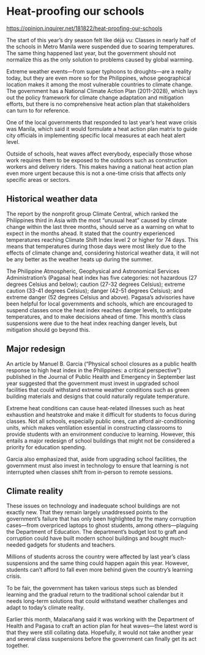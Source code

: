 # Heat-proofing our schools

https://opinion.inquirer.net/181822/heat-proofing-our-schools



The start of this year’s dry season felt like déjà vu: Classes in nearly half of the schools in Metro Manila were suspended due to soaring temperatures. The same thing happened last year, but the government should not normalize this as the only solution to problems caused by global warming.

Extreme weather events—from super typhoons to droughts—are a reality today, but they are even more so for the Philippines, whose geographical location makes it among the most vulnerable countries to climate change. The government has a National Climate Action Plan (2011-2028), which lays out the policy framework for climate change adaptation and mitigation efforts, but there is no comprehensive heat action plan that stakeholders can turn to for reference.

One of the local governments that responded to last year’s heat wave crisis was Manila, which said it would formulate a heat action plan matrix to guide city officials in implementing specific local measures at each heat alert level.

Outside of schools, heat waves affect everybody, especially those whose work requires them to be exposed to the outdoors such as construction workers and delivery riders. This makes having a national heat action plan even more urgent because this is not a one-time crisis that affects only specific areas or sectors.



##  Historical weather data



The report by the nonprofit group Climate Central, which ranked the Philippines third in Asia with the most “unusual heat” caused by climate change within the last three months, should serve as a warning on what to expect in the months ahead.
It stated that the country experienced temperatures reaching Climate Shift Index level 2 or higher for 74 days. This means that temperatures during those days were most likely due to the effects of climate change and, considering historical weather data, it will not be any better as the weather heats up during the summer.

The Philippine Atmospheric, Geophysical and Astronomical Services Administration’s (Pagasa) heat index has five categories: not hazardous (27 degrees Celsius and below); caution (27-32 degrees Celsius); extreme caution (33-41 degrees Celsius); danger (42-51 degrees Celsius); and extreme danger (52 degrees Celsius and above). Pagasa’s advisories have been helpful for local governments and schools, which are encouraged to suspend classes once the heat index reaches danger levels, to anticipate temperatures, and to make decisions ahead of time. This month’s class suspensions were due to the heat index reaching danger levels, but mitigation should go beyond this.



##  Major redesign



An article by Manuel B. Garcia (“Physical school closures as a public health response to high heat index in the Philippines: a critical perspective”) published in the Journal of Public Health and Emergency in September last year suggested that the government must invest in upgraded school facilities that could withstand extreme weather conditions such as green building materials and designs that could naturally regulate temperature.

Extreme heat conditions can cause heat-related illnesses such as heat exhaustion and heatstroke and make it difficult for students to focus during classes. Not all schools, especially public ones, can afford air-conditioning units, which makes ventilation essential in constructing classrooms to provide students with an environment conducive to learning. However, this entails a major redesign of school buildings that might not be considered a priority for education spending.

Garcia also emphasized that, aside from upgrading school facilities, the government must also invest in technology to ensure that learning is not interrupted when classes shift from in-person to remote sessions.



##  Climate reality



These issues on technology and inadequate school buildings are not exactly new. That they remain largely unaddressed points to the government’s failure that has only been highlighted by the many corruption cases—from overpriced laptops to ghost students, among others—plaguing the Department of Education. The department’s budget lost to graft and corruption could have built modern school buildings and bought much-needed gadgets for students and teachers.

Millions of students across the country were affected by last year’s class suspensions and the same thing could happen again this year. However, students can’t afford to fall even more behind given the country’s learning crisis.

To be fair, the government has taken various steps such as blended learning and the gradual return to the traditional school calendar but it needs long-term solutions that could withstand weather challenges and adapt to today’s climate reality.

Earlier this month, Malacañang said it was working with the Department of Health and Pagasa to craft an action plan for heat waves—the latest word is that they were still collating data. Hopefully, it would not take another year and several class suspensions before the government can finally get its act together.